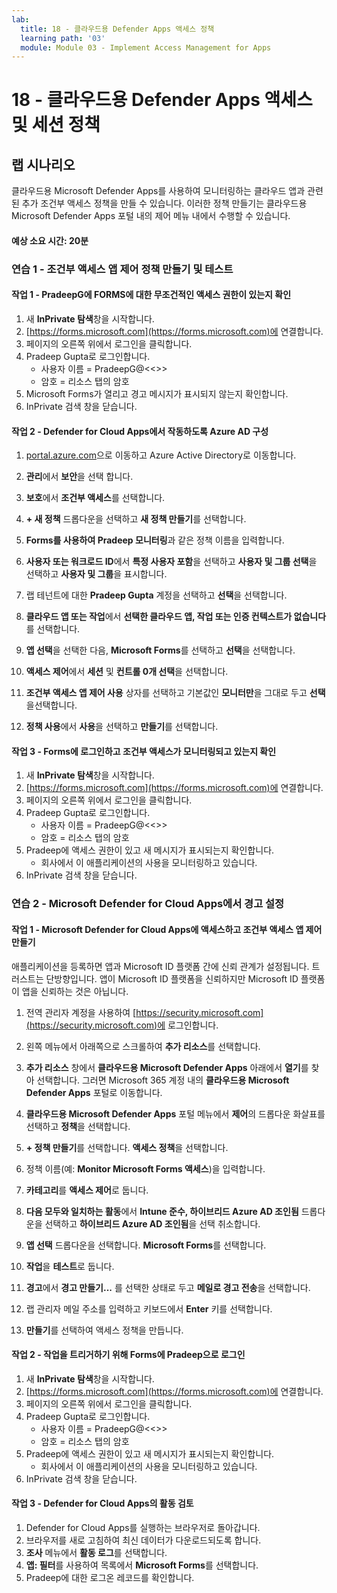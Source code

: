 ```yaml
---
lab:
  title: 18 - 클라우드용 Defender Apps 액세스 정책
  learning path: '03'
  module: Module 03 - Implement Access Management for Apps
---
```


# 18 - 클라우드용 Defender Apps 액세스 및 세션 정책

## 랩 시나리오

클라우드용 Microsoft Defender Apps를 사용하여 모니터링하는 클라우드 앱과 관련된 추가 조건부 액세스 정책을 만들 수 있습니다.  이러한 정책 만들기는 클라우드용 Microsoft Defender Apps 포털 내의 제어 메뉴 내에서 수행할 수 있습니다.

#### 예상 소요 시간: 20분

### 연습 1 - 조건부 액세스 앱 제어 정책 만들기 및 테스트

#### 작업 1 - PradeepG에 FORMS에 대한 무조건적인 액세스 권한이 있는지 확인

1. 새 **InPrivate 탐색**창을 시작합니다.
2. [https://forms.microsoft.com](https://forms.microsoft.com)에 연결합니다.
3. 페이지의 오른쪽 위에서 로그인을 클릭합니다.
4. Pradeep Gupta로 로그인합니다.
   - 사용자 이름 = PradeepG@<<<your lab hoster provided domain>>>
   - 암호 = 리소스 탭의 암호
5. Microsoft Forms가 열리고 경고 메시지가 표시되지 않는지 확인합니다.
6. InPrivate 검색 창을 닫습니다.

#### 작업 2 - Defender for Cloud Apps에서 작동하도록 Azure AD 구성

1. [portal.azure.com](portal.azure.com)으로 이동하고 Azure Active Directory로 이동합니다.

2. **관리**에서 **보안**을 선택 합니다.

3. **보호**에서 **조건부 액세스**를 선택합니다.

4. **+ 새 정책** 드롭다운을 선택하고 **새 정책 만들기**를 선택합니다.

5. **Forms를 사용하여 Pradeep 모니터링**과 같은 정책 이름을 입력합니다.

6. **사용자 또는 워크로드 ID**에서 **특정 사용자 포함**을 선택하고 **사용자 및 그룹 선택**을 선택하고 **사용자 및 그룹**을 표시합니다.

7. 랩 테넌트에 대한 **Pradeep Gupta** 계정을 선택하고 **선택**을 선택합니다.

8. **클라우드 앱 또는 작업**에서 **선택한 클라우드 앱, 작업 또는 인증 컨텍스트가 없습니다**를 선택합니다.

9. **앱 선택**을 선택한 다음, **Microsoft Forms**를 선택하고 **선택**을 선택합니다. 

10. **액세스 제어**에서 **세션** 및 **컨트롤 0개 선택**을 선택합니다.

11. **조건부 액세스 앱 제어 사용** 상자를 선택하고 기본값인 **모니터만**을 그대로 두고 **선택**을 ​​선택합니다.

12. **정책 사용**에서 **사용**을 선택하고 **만들기**를 선택합니다.

#### 작업 3 - Forms에 로그인하고 조건부 액세스가 모니터링되고 있는지 확인

1. 새 **InPrivate 탐색**창을 시작합니다.
2. [https://forms.microsoft.com](https://forms.microsoft.com)에 연결합니다.
3. 페이지의 오른쪽 위에서 로그인을 클릭합니다.
4. Pradeep Gupta로 로그인합니다.
   - 사용자 이름 = PradeepG@<<<your lab hoster provided domain>>>
   - 암호 = 리소스 탭의 암호
5. Pradeep에 액세스 권한이 있고 새 메시지가 표시되는지 확인합니다.
   - 회사에서 이 애플리케이션의 사용을 모니터링하고 있습니다.
6. InPrivate 검색 창을 닫습니다.

### 연습 2 - Microsoft Defender for Cloud Apps에서 경고 설정

#### 작업 1 - Microsoft Defender for Cloud Apps에 액세스하고 조건부 액세스 앱 제어 만들기

애플리케이션을 등록하면 앱과 Microsoft ID 플랫폼 간에 신뢰 관계가 설정됩니다. 트러스트는 단방향입니다. 앱이 Microsoft ID 플랫폼을 신뢰하지만 Microsoft ID 플랫폼이 앱을 신뢰하는 것은 아닙니다.

1. 전역 관리자 계정을 사용하여 [https://security.microsoft.com](https://security.microsoft.com)에 로그인합니다.

1. 왼쪽 메뉴에서 아래쪽으로 스크롤하여 **추가 리소스**를 선택합니다.

1. **추가 리소스** 창에서 **클라우드용 Microsoft Defender Apps** 아래에서 **열기**를 찾아 선택합니다.  그러면 Microsoft 365 계정 내의 **클라우드용 Microsoft Defender Apps** 포털로 이동합니다.

1. **클라우드용 Microsoft Defender Apps** 포털 메뉴에서 **제어**의 드롭다운 화살표를 선택하고 **정책**을 선택합니다.

1. **+ 정책 만들기**를 선택합니다. **액세스 정책**을 선택합니다.

1. 정책 이름(예: **Monitor Microsoft Forms 액세스**)을 입력합니다.

1. **카테고리**를 **액세스 제어**로 둡니다.

1. **다음 모두와 일치하는 활동**에서 **Intune 준수, 하이브리드 Azure AD 조인됨** 드롭다운을 선택하고 **하이브리드 Azure AD 조인됨**을 선택 취소합니다.

1. **앱 선택** 드롭다운을 선택합니다.  **Microsoft Forms**를 선택합니다.

1. **작업**을 **테스트**로 둡니다.

1. **경고**에서 **경고 만들기...** 를 선택한 상태로 두고 **메일로 경고 전송**을 선택합니다.

1. 랩 관리자 메일 주소를 입력하고 키보드에서 **Enter** 키를 선택합니다.

1. **만들기**를 선택하여 액세스 정책을 만듭니다.

#### 작업 2 - 작업을 트리거하기 위해 Forms에 Pradeep으로 로그인

1. 새 **InPrivate 탐색**창을 시작합니다.
2. [https://forms.microsoft.com](https://forms.microsoft.com)에 연결합니다.
3. 페이지의 오른쪽 위에서 로그인을 클릭합니다.
4. Pradeep Gupta로 로그인합니다.
   - 사용자 이름 = PradeepG@<<<your lab hoster provided domain>>>
   - 암호 = 리소스 탭의 암호
5. Pradeep에 액세스 권한이 있고 새 메시지가 표시되는지 확인합니다.
   - 회사에서 이 애플리케이션의 사용을 모니터링하고 있습니다.
6. InPrivate 검색 창을 닫습니다.

#### 작업 3 - Defender for Cloud Apps의 활동 검토

1. Defender for Cloud Apps를 실행하는 브라우저로 돌아갑니다.
2. 브라우저를 새로 고침하여 최신 데이터가 다운로드되도록 합니다.
3. **조사** 메뉴에서 **활동 로그**를 선택합니다.
4. **앱: 필터**를 사용하여 목록에서 **Microsoft Forms**를 선택합니다.
5. Pradeep에 대한 로그온 레코드를 확인합니다.
